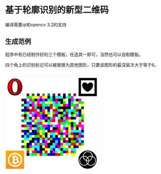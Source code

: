 基于轮廓识别的新型二维码   
============================== 
编译需要qt和opencv 3.2的支持         

生成范例
-----------------------------------
程序中有已经制作好的三个模板，任选其一即可，当然也可以自制模板。                          

四个角上的识别标记可以被替换为其他图形，只要该图形的最深层次大于等于6。      

<img src="https://github.com/Borelset/spectrum/blob/master/code.jpg" width = "300" height = "300" />     
    
